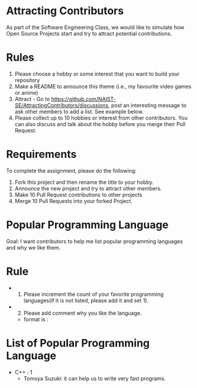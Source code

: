 # Attracting Contributors
As part of the Software Engineering Class, we would like to simulate how Open Source Projects start and try to attract potential contributions.

# Rules

1. Please choose a hobby or some interest that you want to build your repository
2. Make a README to announce this theme (i.e., my favourite video games or anime)
3. Attract - Go to https://github.com/NAIST-SE/AttractingContributors/discussions, post an interesting message to ask other members to add a list. See example below.
4. Please collect up to 10 hobbies or interest from other contributors. You can also discuss and talk about the hobby before you merge their Pull Request.

# Requirements
To complete the assignment, please do the following:
1. Fork this project and then rename the title to your hobby. 
2. Announce the new project and try to attract other members.
3. Make 10 Pull Request contributions to other projects
4. Merge 10 Pull Requests into your forked Project.

# Popular Programming Language
Goal: I want contributors to help me list popular programming languages and why we like them. 

# Rule 
- 1. Please increment the count of your favorite programming languages(if it is not listed, please add it and set 1).
- 2. Please add comment why you like the language. 
  - format is <your-name>:<comment>

# List of Popular Programming Language
- C++ : 1
  - Tomoya Suzuki: it can help us to write very fast programs. 

